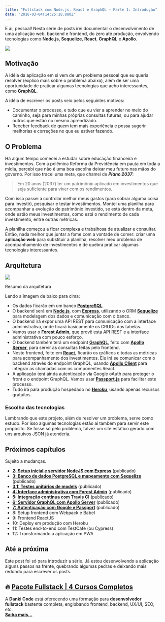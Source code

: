 ```yaml
---
title: "Fullstack com Node.js, React e GraphQL — Parte 1: Introdução"
date: "2018-03-04T14:25:18.880Z"
---
```

E aí, pessoal! Nesta série de posts irei documentar o desenvolvimento de uma aplicação web, backend e frontend, do zero até produção, envolvendo tecnologias como **Node.js**, **Sequelize**, **React**, **GraphQL** e **Apollo**.

![](/1_tdnJ3a6gvjh7T27n2sdPFw.png)

## Motivação

A idéia da aplicação em si vem de um problema pessoal que eu queria resolver (explico mais sobre o problema abaixo), além de ser uma oportunidade de praticar algumas tecnologias que acho interessantes, como **GraphQL**.

A idéia de escrever os posts veio pelos seguintes motivos:

*   Documentar o processo, e tudo que eu vier a aprender no meio do caminho, seja para minhas próprias consultas futuras, ou para ajudar outros que estão no mesmo aprendizado.
*   Receber feedback de quem tem mais experiência e possa sugerir melhorias e correções no que eu estiver fazendo.

## O Problema

Há algum tempo comecei a estudar sobre educação financeira e investimentos. Com a polêmica Reforma da Previdência em pauta em toda a mídia, percebi que não é uma boa escolha deixar meu futuro nas mãos do governo. Por isso tracei uma meta, que chamei de **_Plano 2037_**:

> Em 20 anos (2037) ter um patrimônio aplicado em investimentos que seja suficiente para viver com os rendimentos.

Com isso passei a controlar melhor meus gastos (para sobrar alguma coisa para investir), pesquisar e testar investimentos. Montei uma planilha para acompanhar a evolução do patrimônio investido, se está dentro da meta, onde estão meus investimentos, como está o rendimento de cada investimento, entre outras métricas.

A planilha começou a ficar complexa e trabalhosa de atualizar e consultar. Então, nada melhor que juntar a fome com a vontade de comer: criar uma **aplicação web** para substituir a planilha, resolver meu problema de acompanhamento de investimentos e de quebra praticar algumas tecnologias interessantes.

## Arquitetura

![](/1_a57VA9JPX1D_VAPYg0zO1A.png)

Resumo da arquitetura

Lendo a imagem de baixo para cima:

*   Os dados ficarão em um banco [**PostgreSQL**](https://www.postgresql.org/).
*   O backend será em [**Node.js**](https://nodejs.org/), com [**Express**](https://expressjs.com/), utilizando o ORM [**Sequelize**](http://docs.sequelizejs.com/) para modelagem dos dados e comunicação com o banco.
*   O backend irá expor uma API REST para comunicação com a interface administrativa, onde ficará basicamente os CRUDs das tabelas.
*   Vamos usar o [**Forest Admin**](https://www.forestadmin.com/), que provê esta API REST e a interface administrativa com pouco esforço.
*   O backend também terá um endpoint [**GraphQL**](http://graphql.org/), feito com [**Apollo Server**](https://www.apollographql.com/docs/apollo-server/), para servir as consultas feitas pelo frontend.
*   Neste frontend, feito em [**React**](https://reactjs.org/), ficarão os gráficos e todas as métricas para acompanhamento dos investimentos. Ele irá se comunicar com o backend através do endpoint GraphQL, usando [**Apollo Client**](https://www.apollographql.com/client/) para integrar as chamadas com os componentes React.
*   A aplicação terá ainda autenticação via Google oAuth para proteger o front e o endpoint GraphQL. Vamos usar [**Passport.js**](http://www.passportjs.org/) para facilitar este processo.
*   Tudo irá para produção hospedado no [**Heroku**](https://heroku.com), usando apenas recursos gratuitos.

### Escolha das tecnologias

Lembrando que este projeto, além de resolver um problema, serve como estudo. Por isso algumas tecnologias estão aí também para servir este propósito. Se fosse só pelo problema, talvez um site estático gerado com uns arquivos JSON já atenderia.

## Próximos capítulos

Sujeito a mudanças.

*   [**2: Setup inicial e servidor NodeJS com Express**](../fullstack-node-react-graphql-express-b551b1a25ef3) (publicado)
*   [**3: Banco de dados PostgreSQL e mapeamento com Sequelize**](../fullstack-node-react-graphql-postgresql-sequelize-11e646979b27) (publicado)
*   [**3.1: Testes unitários de models**](../fullstack-node-react-graphql-testes-mocha-chai-eb5646e5b929) (publicado)
*   [**4: Interface administrativa com Forest Admin**](../fullstack-node-react-forest-admin-e3b07c142f9a) (publicado)
*   [**5: Integração contínua com Travis CI**](../fullstack-node-react-travis-ci-2caaee9ccbb5) (publicado)
*   [**6: Servidor GraphQL com Apollo Server**](../fullstack-node-react-graphql-apollo-1a0559e0fc51) (publicado)
*   [**7: Autenticação com Google e Passport**](../fullstack-node-react-graphql-autenticacao-passport) (publicado)
*   8: Setup frontend com Webpack e Babel
*   9: Frontend ReactJS
*   10: Deploy em produção com Heroku
*   11: Testes end-to-end com TestCafe (ou Cypress)
*   12: Transformando a aplicação em PWA

## Até a próxima

Este post foi só para introduzir a série. Já estou desenvolvendo a aplicação alguns passos na frente, quebrando algumas pedras e deixando mais redondo para escrever os posts.

## 🔥 [Pacote Fullstack | 4 Cursos Completos](https://www.webdevdrops.com/pacote-full-stack/wdd)

A **Danki Code** está oferecendo uma formação para **desenvolvedor fullstack** bastente completa, englobando frontend, backend, UX/UI, SEO, etc.   
[**Saiba mais...**](https://www.webdevdrops.com/pacote-full-stack/wdd)